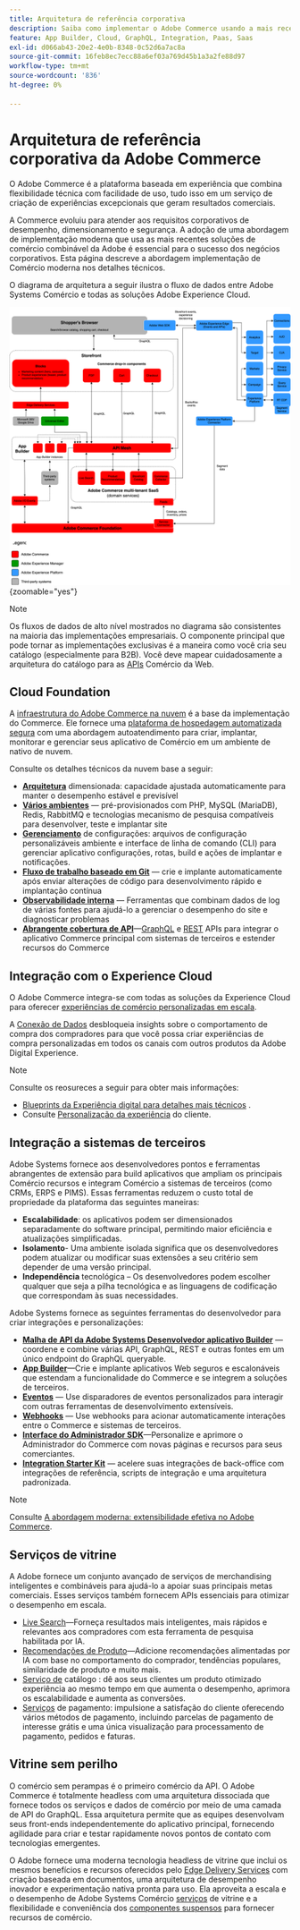 ```yaml
---
title: Arquitetura de referência corporativa
description: Saiba como implementar o Adobe Commerce usando a mais recente tecnologia de comércio combinável da Adobe.
feature: App Builder, Cloud, GraphQL, Integration, Paas, Saas
exl-id: d066ab43-20e2-4e0b-8348-0c52d6a7ac8a
source-git-commit: 16feb8ec7ecc88a6ef03a769d45b1a3a2fe88d97
workflow-type: tm+mt
source-wordcount: '836'
ht-degree: 0%

---
```


# Arquitetura de referência corporativa da Adobe Commerce

O Adobe Commerce é a plataforma baseada em experiência que combina flexibilidade técnica com facilidade de uso, tudo isso em um serviço de criação de experiências excepcionais que geram resultados comerciais.

A Commerce evoluiu para atender aos requisitos corporativos de desempenho, dimensionamento e segurança. A adoção de uma abordagem de implementação moderna que usa as mais recentes soluções de comércio combinável da Adobe é essencial para o sucesso dos negócios corporativos. Esta página descreve a abordagem implementação de Comércio moderna nos detalhes técnicos.

O diagrama de arquitetura a seguir ilustra o fluxo de dados entre Adobe Systems Comércio e todas as soluções Adobe Experience Cloud.

![Diagrama de arquitetura mostrando como Adobe Systems Comércio se conecta a soluções de Experience Cloud](../../assets/playbooks/commerce-architecture-v3.svg){zoomable="yes"}

>[!NOTE]
>
>Os fluxos de dados de alto nível mostrados no diagrama são consistentes na maioria das implementações empresariais. O componente principal que pode tornar as implementações exclusivas é a maneira como você cria seu catálogo (especialmente para B2B). Você deve mapear cuidadosamente a arquitetura do catálogo para as [APIs](https://developer.adobe.com/commerce/webapi/get-started/) Comércio da Web.

## Cloud Foundation

A [infraestrutura do Adobe Commerce na nuvem](https://experienceleague.adobe.com/pt-br/docs/commerce-cloud-service/user-guide/overview) é a base da implementação do Commerce. Ele fornece uma [plataforma de hospedagem automatizada segura](../../security-and-compliance/shared-responsibility.md) com uma abordagem autoatendimento para criar, implantar, monitorar e gerenciar seus aplicativo de Comércio em um ambiente de nativo de nuvem.

Consulte os detalhes técnicos da nuvem base a seguir:

- [**Arquitetura**](https://experienceleague.adobe.com/pt-br/docs/commerce-cloud-service/user-guide/architecture/scaled-architecture) dimensionada: capacidade ajustada automaticamente para manter o desempenho estável e previsível
- [**Vários ambientes**](https://experienceleague.adobe.com/pt-br/docs/commerce-cloud-service/user-guide/architecture/pro-architecture) — pré-provisionados com PHP, MySQL (MariaDB), Redis, RabbitMQ e tecnologias mecanismo de pesquisa compatíveis para desenvolver, teste e implantar site
- [**Gerenciamento**](https://experienceleague.adobe.com/pt-br/docs/commerce-cloud-service/user-guide/configure/overview) de configurações: arquivos de configuração personalizáveis ambiente e interface de linha de comando (CLI) para gerenciar aplicativo configurações, rotas, build e ações de implantar e notificações.
- [**Fluxo de trabalho baseado em Git**](https://experienceleague.adobe.com/pt-br/docs/commerce-cloud-service/user-guide/architecture/pro-develop-deploy-workflow) — crie e implante automaticamente após enviar alterações de código para desenvolvimento rápido e implantação contínua
- [**Observabilidade interna**](https://experienceleague.adobe.com/pt-br/docs/commerce-cloud-service/user-guide/monitor/performance) — Ferramentas que combinam dados de log de várias fontes para ajudá-lo a gerenciar o desempenho do site e diagnosticar problemas
- [**Abrangente cobertura de API**](https://developer.adobe.com/commerce/webapi/get-started/)—[GraphQL](https://developer.adobe.com/commerce/webapi/graphql/) e [REST](https://developer.adobe.com/commerce/webapi/rest) APIs para integrar o aplicativo Commerce principal com sistemas de terceiros e estender recursos do Commerce

## Integração com o Experience Cloud

O Adobe Commerce integra-se com todas as soluções da Experience Cloud para oferecer [experiências de comércio personalizadas em escala](https://experienceleague.adobe.com/pt-br/docs/commerce-admin/customers/customers-menu/personalize-scale#customers-menu).

A [Conexão de Dados](https://experienceleague.adobe.com/pt-br/docs/commerce/data-connection/overview) desbloqueia insights sobre o comportamento de compra dos compradores para que você possa criar experiências de compra personalizadas em todos os canais com outros produtos da Adobe Digital Experience.

>[!NOTE]
>
>Consulte os reosureces a seguir para obter mais informações:
>
>- [Blueprints da Experiência digital para detalhes mais técnicos](https://experienceleague.adobe.com/pt-br/docs/blueprints-learn/architecture/overview) .
>- Consulte [Personalização da experiência](https://experienceleague.adobe.com/pt-br/docs/events/the-skill-exchange-recordings/commerce/aug2024/personalization) do cliente.


## Integração a sistemas de terceiros

Adobe Systems fornece aos desenvolvedores pontos e ferramentas abrangentes de extensão para build aplicativos que ampliam os principais Comércio recursos e integram Comércio a sistemas de terceiros (como CRMs, ERPS e PIMS). Essas ferramentas reduzem o custo total de propriedade da plataforma das seguintes maneiras:

- **Escalabilidade**: os aplicativos podem ser dimensionados separadamente do software principal, permitindo maior eficiência e atualizações simplificadas.
- **Isolamento**- Uma ambiente isolada significa que os desenvolvedores podem atualizar ou modificar suas extensões a seu critério sem depender de uma versão principal.
- **Independência** tecnológica – Os desenvolvedores podem escolher qualquer que seja a pilha tecnológica e as linguagens de codificação que correspondam às suas necessidades.

Adobe Systems fornece as seguintes ferramentas do desenvolvedor para criar integrações e personalizações:

- [**Malha de API da Adobe Systems Desenvolvedor aplicativo Builder**](https://developer.adobe.com/graphql-mesh-gateway/) — coordene e combine várias API, GraphQL, REST e outras fontes em um único endpoint do GraphQL queryable.
- [**App Builder**](https://developer.adobe.com/app-builder/docs/overview/)—Crie e implante aplicativos Web seguros e escalonáveis que estendam a funcionalidade do Commerce e se integrem a soluções de terceiros.
- [**Eventos**](https://developer.adobe.com/commerce/extensibility/events/) — Use disparadores de eventos personalizados para interagir com outras ferramentas de desenvolvimento extensíveis.
- [**Webhooks**](https://developer.adobe.com/commerce/extensibility/webhooks/) — Use webhooks para acionar automaticamente interações entre o Commerce e sistemas de terceiros.
- [**Interface do Administrador SDK**](https://developer.adobe.com/commerce/extensibility/admin-ui-sdk/)—Personalize e aprimore o Administrador do Commerce com novas páginas e recursos para seus comerciantes.
- [**Integration Starter Kit**](https://developer.adobe.com/commerce/extensibility/starter-kit/) — acelere suas integrações de back-office com integrações de referência, scripts de integração e uma arquitetura padronizada.

>[!NOTE]
>
>Consulte [A abordagem moderna: extensibilidade efetiva no Adobe Commerce](https://experienceleague.adobe.com/pt-br/docs/events/the-skill-exchange-recordings/commerce/aug2024/extensibility).

## Serviços de vitrine

A Adobe fornece um conjunto avançado de serviços de merchandising inteligentes e combináveis para ajudá-lo a apoiar suas principais metas comerciais. Esses serviços também fornecem APIs essenciais para otimizar o desempenho em escala.

- [Live Search](https://experienceleague.adobe.com/pt-br/docs/commerce/live-search/overview)—Forneça resultados mais inteligentes, mais rápidos e relevantes aos compradores com esta ferramenta de pesquisa habilitada por IA.
- [Recomendações de Produto](https://experienceleague.adobe.com/pt-br/docs/commerce/product-recommendations/overview)—Adicione recomendações alimentadas por IA com base no comportamento do comprador, tendências populares, similaridade de produto e muito mais.
- [Serviço de](https://experienceleague.adobe.com/pt-br/docs/commerce/catalog-service/guide-overview) catálogo : dê aos seus clientes um produto otimizado experiência ao mesmo tempo em que aumenta o desempenho, aprimora os escalabilidade e aumenta as conversões.
- [Serviços](https://experienceleague.adobe.com/pt-br/docs/commerce/payment-services/guide-overview) de pagamento: impulsione a satisfação do cliente oferecendo vários métodos de pagamento, incluindo parcelas de pagamento de interesse grátis e uma única visualização para processamento de pagamento, pedidos e faturas.

## Vitrine sem perilho

O comércio sem perampas é o primeiro comércio da API. O Adobe Commerce é totalmente headless com uma arquitetura dissociada que fornece todos os serviços e dados de comércio por meio de uma camada de API do GraphQL. Essa arquitetura permite que as equipes desenvolvam seus front-ends independentemente do aplicativo principal, fornecendo agilidade para criar e testar rapidamente novos pontos de contato com tecnologias emergentes.

O Adobe fornece uma moderna tecnologia headless de vitrine que inclui os mesmos benefícios e recursos oferecidos pelo [Edge Delivery Services](https://www.aem.live/home) com criação baseada em documentos, uma arquitetura de desempenho inovador e experimentação nativa pronta para uso. Ela aproveita a escala e o desempenho de Adobe Systems Comércio [serviços](#storefront-services) de vitrine e a flexibilidade e conveniência dos [componentes suspensos](https://experienceleague.adobe.com/developer/commerce/storefront/?lang=pt-BR) para fornecer recursos de comércio.


